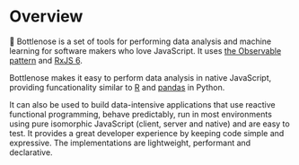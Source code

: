 # Overview

🐬 Bottlenose is a set of tools for performing data analysis and machine learning for software makers who love JavaScript. It uses [the Observable pattern](http://reactivex.io/documentation/observable.html) and [RxJS 6](https://rxjs.dev).

Bottlenose makes it easy to perform data analysis in native JavaScript, providing funcationality similar to [R](https://www.r-project.org) and [pandas](https://pandas.pydata.org) in Python.

It can also be used to build data-intensive applications that use reactive functional programming, behave predictably, run in most environments using pure isomorphic JavaScript \(client, server and native\) and are easy to test. It provides a great developer experience by keeping code simple and expressive. The implementations are lightweight, performant and declarative.

